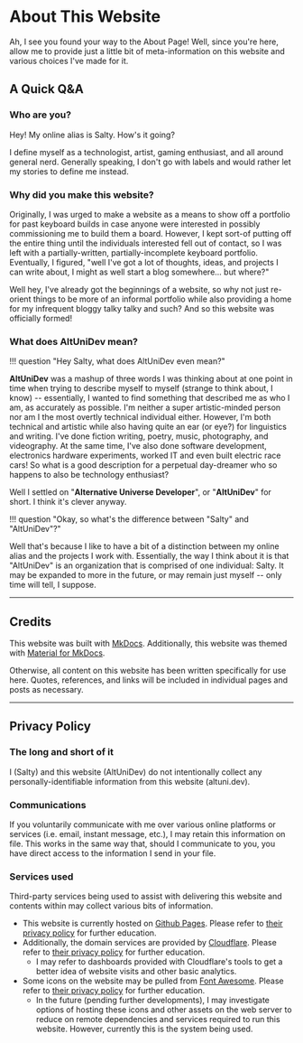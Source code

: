 # About This Website

Ah, I see you found your way to the About Page! Well, since you're here, allow me to provide just a little bit of meta-information on this website and various choices I've made for it.

## A Quick Q&A

### Who are you?

Hey! My online alias is Salty. How's it going?

I define myself as a technologist, artist, gaming enthusiast, and all around general nerd. Generally speaking, I don't go with labels and would rather let my stories to define me instead.

### Why did you make this website?

Originally, I was urged to make a website as a means to show off a portfolio for past keyboard builds in case anyone were interested in possibly commissioning me to build them a board. However, I kept sort-of putting off the entire thing until the individuals interested fell out of contact, so I was left with a partially-written, partially-incomplete keyboard portfolio. Eventually, I figured, "well I've got a lot of thoughts, ideas, and projects I can write about, I might as well start a blog somewhere... but where?"

Well hey, I've already got the beginnings of a website, so why not just re-orient things to be more of an informal portfolio while also providing a home for my infrequent bloggy talky talky and such? And so this website was officially formed!

### What does AltUniDev mean?

!!! question "Hey Salty, what does AltUniDev even mean?"

**AltUniDev** was a mashup of three words I was thinking about at one point in time when trying to describe myself to myself (strange to think about, I know) -- essentially, I wanted to find something that described me as who I am, as accurately as possible. I'm neither a super artistic-minded person nor am I the most overtly technical individual either. However, I'm both technical and artistic while also having quite an ear (or eye?) for linguistics and writing. I've done fiction writing, poetry, music, photography, and videography. At the same time, I've also done software development, electronics hardware experiments, worked IT and even built electric race cars! So what is a good description for a perpetual day-dreamer who so happens to also be technology enthusiast?

Well I settled on "**Alternative Universe Developer**", or "**AltUniDev**" for short. I think it's clever anyway.

!!! question "Okay, so what's the difference between "Salty" and "AltUniDev"?"

Well that's because I like to have a bit of a distinction between my online alias and the projects I work with. Essentially, the way I think about it is that "AltUniDev" is an organization that is comprised of one individual: Salty. It may be expanded to more in the future, or may remain just myself -- only time will tell, I suppose.

---

## Credits

This website was built with [MkDocs](https://www.mkdocs.org). Additionally, this website was themed with [Material for MkDocs](https://squidfunk.github.io/mkdocs-material/).

Otherwise, all content on this website has been written specifically for use here. Quotes, references, and links will be included in individual pages and posts as necessary.

---

## Privacy Policy

### The long and short of it

I (Salty) and this website (AltUniDev) do not intentionally collect any personally-identifiable information from this website (altuni.dev).

### Communications

If you voluntarily communicate with me over various online platforms or services (i.e. email, instant message, etc.), I may retain this information on file. This works in the same way that, should I communicate to you, you have direct access to the information I send in your file.

### Services used

Third-party services being used to assist with delivering this website and contents within may collect various bits of information.

- This website is currently hosted on [Github Pages](https://pages.github.com). Please refer to [their privacy policy](https://docs.github.com/en/site-policy/privacy-policies/github-privacy-statement) for further education.
- Additionally, the domain services are provided by [Cloudflare](https://www.cloudflare.com). Please refer to [their privacy policy](https://www.cloudflare.com/privacypolicy/) for further education.
    - I may refer to dashboards provided with Cloudflare's tools to get a better idea of website visits and other basic analytics.
- Some icons on the website may be pulled from [Font Awesome](https://fontawesome.com). Please refer to [their privacy policy](https://fontawesome.com/privacy) for further education.
    - In the future (pending further developments), I may investigate options of hosting these icons and other assets on the web server to reduce on remote dependencies and services required to run this website. However, currently this is the system being used.
